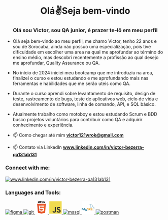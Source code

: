 <h1 align="center">Olá✌️Seja bem-vindo </h1>
<h3 align="center">Olá sou Victor, sou QA junior, é prazer te-lô em meu perfil</h3>

- Olá seja bem-vindo ao meu perfil, me chamo Victor, tenho 22 anos e sou de Sorocaba, ainda não possuo uma especialização, pois tive dificuldade em escolher uma area na qual me aprofundar ao término do ensino médio, mas descobri recentemente a profissão ao qual desejo me aprofundar, Quality Assurance ou QA.

- No início de 2024 iniciei meu bootcamp que me introduziu na area, finalizei o curso e estou estudando e me aprofundando mais nas ferramentas e habilidades que me serão uteis como QA. 

- Durante o curso aprendi sobre levantamento de requisito, design de teste, rastreamento de bugs, teste de aplicativos web, ciclo de vida e desenvolvimento de software, linha de comando, API, e SQL básico.
  
- Atualmente trabalho como motoboy e estou estudando Scrum e BDD busco projetos voluntários para contribuir como QA e adquirir conhecimento e experiência. 

- 📫 Como chegar até mim **victor121wrok@gmail.com**

- 📫 Contato via LinkedIn **www.linkedin.com/in/victor-bezerra-qa131ab131**

<h3 align="left">Connect with me:</h3>
<p align="left">
<a href="https://linkedin.com/in/www.linkedin.com/in/victor-bezerra-qa131ab131" target="blank"><img align="center" src="https://raw.githubusercontent.com/rahuldkjain/github-profile-readme-generator/master/src/images/icons/Social/linked-in-alt.svg" alt="www.linkedin.com/in/victor-bezerra-qa131ab131" height="30" width="40" /></a>
</p>

<h3 align="left">Languages and Tools:</h3>
<p align="left"> <a href="https://www.figma.com/" target="_blank" rel="noreferrer"> <img src="https://www.vectorlogo.zone/logos/figma/figma-icon.svg" alt="figma" width="40" height="40"/> </a> <a href="https://git-scm.com/" target="_blank" rel="noreferrer"> <img src="https://www.vectorlogo.zone/logos/git-scm/git-scm-icon.svg" alt="git" width="40" height="40"/> </a> <a href="https://www.w3.org/html/" target="_blank" rel="noreferrer"> <img src="https://raw.githubusercontent.com/devicons/devicon/master/icons/html5/html5-original-wordmark.svg" alt="html5" width="40" height="40"/> </a> <a href="https://developer.mozilla.org/en-US/docs/Web/JavaScript" target="_blank" rel="noreferrer"> <img src="https://raw.githubusercontent.com/devicons/devicon/master/icons/javascript/javascript-original.svg" alt="javascript" width="40" height="40"/> </a> <a href="https://www.microsoft.com/en-us/sql-server" target="_blank" rel="noreferrer"> <img src="https://www.svgrepo.com/show/303229/microsoft-sql-server-logo.svg" alt="mssql" width="40" height="40"/> </a> <a href="https://www.mysql.com/" target="_blank" rel="noreferrer"> <img src="https://raw.githubusercontent.com/devicons/devicon/master/icons/mysql/mysql-original-wordmark.svg" alt="mysql" width="40" height="40"/> </a> <a href="https://postman.com" target="_blank" rel="noreferrer"> <img src="https://www.vectorlogo.zone/logos/getpostman/getpostman-icon.svg" alt="postman" width="40" height="40"/> </a> </p>

